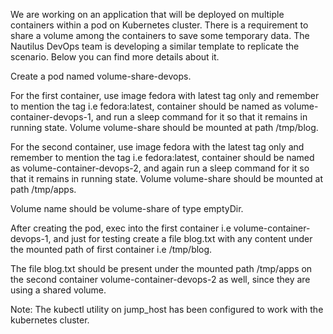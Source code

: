 We are working on an application that will be deployed on multiple containers within a pod on Kubernetes cluster. There is a requirement to share a volume among the containers to save some temporary data. The Nautilus DevOps team is developing a similar template to replicate the scenario. Below you can find more details about it.

Create a pod named volume-share-devops.

For the first container, use image fedora with latest tag only and remember to mention the tag i.e fedora:latest, container should be named as volume-container-devops-1, and run a sleep command for it so that it remains in running state. Volume volume-share should be mounted at path /tmp/blog.

For the second container, use image fedora with the latest tag only and remember to mention the tag i.e fedora:latest, container should be named as volume-container-devops-2, and again run a sleep command for it so that it remains in running state. Volume volume-share should be mounted at path /tmp/apps.

Volume name should be volume-share of type emptyDir.

After creating the pod, exec into the first container i.e volume-container-devops-1, and just for testing create a file blog.txt with any content under the mounted path of first container i.e /tmp/blog.

The file blog.txt should be present under the mounted path /tmp/apps on the second container volume-container-devops-2 as well, since they are using a shared volume.

Note: The kubectl utility on jump_host has been configured to work with the kubernetes cluster.
